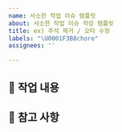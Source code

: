 ```yaml
---
name: 사소한 작업 이슈 템플릿
about: 사소한 작업 이슈 작성 템플릿
title: ex) 주석 제거 / 오타 수정
labels: "\U0001F3B8chore"
assignees: ''

---
```


## 🔩 작업 내용

## 💬 참고 사항
